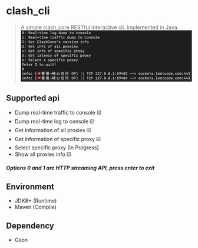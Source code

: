 # clash_cli

> A simple clash_core RESTful interactive cli. Implemented in Java.
![pic1](./pictures/Bootstrap.png)

## Supported api
- Dump real-time traffic to console ☑️
- Dump real-time log to console ☑️
- Get information of all proxies ☑️
- Get information of specific proxy ☑️
- Select specific proxy [In Progress]
- Show all proxies info ☑️

***Options 0 and 1 are HTTP streaming API, press enter to exit***

## Environment
- JDK8+ (Runtime)
- Maven (Compile)

## Dependency
- Gson
